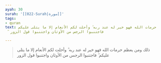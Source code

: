 ```yaml
---
ayah: 30
surah: '[[022-Surah|سورة]]'
tags:
- quran
text: ذلك ومن يعظم حرمات الله فهو خير له عند ربه ۗ وأحلت لكم الأنعام إلا ما يتلى عليكم
  ۖ فاجتنبوا الرجس من الأوثان واجتنبوا قول الزور

---
```

> ذلك ومن يعظم حرمات الله فهو خير له عند ربه ۗ وأحلت لكم الأنعام إلا ما يتلى عليكم ۖ فاجتنبوا الرجس من الأوثان واجتنبوا قول الزور
